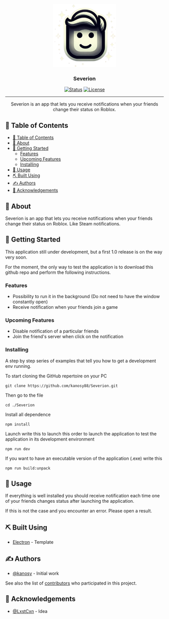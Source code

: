 <p align="center">
  <a href="" rel="noopener">
 <img width=200px height=200px src="./resources/AppIcon.png" alt="Project logo"></a>
</p>

<h3 align="center">Severion</h3>

<div align="center">

[![Status](https://img.shields.io/badge/status-active-success.svg)]()
[![License](https://img.shields.io/badge/license-MIT-blue.svg)](/LICENSE)

</div>

---

<p align="center"> Severion is an app that lets you receive notifications when your friends change their status on Roblox.
    <br>
</p>

## 📝 Table of Contents

- [📝 Table of Contents](#-table-of-contents)
- [🧐 About ](#-about-)
- [🏁 Getting Started ](#-getting-started-)
  - [Features](#features)
  - [Upcoming Features](#upcoming-features)
  - [Installing](#installing)
- [🎈 Usage ](#-usage-)
- [⛏️ Built Using ](#️-built-using-)
- [✍️ Authors ](#️-authors-)
- [🎉 Acknowledgements ](#-acknowledgements-)

## 🧐 About <a name = "about"></a>

Severion is an app that lets you receive notifications when your friends change their status on Roblox. Like Steam notifications.

## 🏁 Getting Started <a name = "getting_started"></a>

This application still under development, but a first 1.0 release is on the way very soon.

For the moment, the only way to test the application is to download this github repo and perform the following instructions.

### Features

- Possibility to run it in the background (Do not need to have the window constantly open)
- Receive notification when your friends join a game

### Upcoming Features

- Disable notification of a particular friends
- Join the friend's server when click on the notification

### Installing

A step by step series of examples that tell you how to get a development env running.

To start cloning the GitHub repertoire on your PC

```
git clone https://github.com/kanosy88/Severion.git
```

Then go to the file

```
cd ./Severion
```

Install all dependence

```
npm install
```

Launch write this to launch this order to launch the application to test the application in its development environment

```
npm run dev
```

If you want to have an executable version of the application (.exe) write this

```
npm run build:unpack
```

## 🎈 Usage <a name="usage"></a>

If everything is well installed you should receive notification each time one of your friends changes status after launching the application.

If this is not the case and you encounter an error. Please open a result.

## ⛏️ Built Using <a name = "built_using"></a>

- [Electron](https://github.com/alex8088/electron-vite) - Template

## ✍️ Authors <a name = "authors"></a>

- [@kanosy](https://github.com/kanosy88) - Initial work

See also the list of [contributors](https://github.com/kanosy88/Severion/graphs/contributors) who participated in this project.

## 🎉 Acknowledgements <a name = "acknowledgement"></a>

- [@LxstCxn](https://github.com/LxstCxn/Roblox-notify-tracker) - Idea
